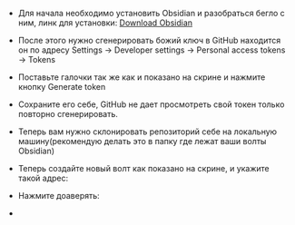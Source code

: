 * Для начала необходимо установить Obsidian и разобраться бегло с ним, линк для установки: [Download Obsidian](https://obsidian.md/download)

* После этого нужно сгенерировать божий ключ в GitHub находится он по адресу Settings -> Developer settings -> Personal access tokens -> Tokens

* Поставьте галочки так же как и показано на скрине и нажмите кнопку Generate token

* Сохраните его себе, GitHub не дает просмотреть свой токен только повторно сгенерировать. 

* Теперь вам нужно склонировать репозиторий себе на локальную машину(рекомендую делать это в папку где лежат ваши волты Obsidian)

* Теперь создайте новый волт как показано на скрине, и укажите такой адрес:

* Нажмите доаверять:

* 